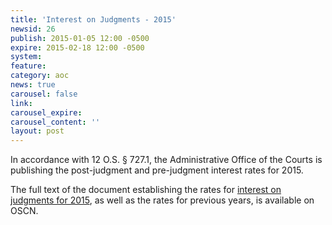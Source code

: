 ```yaml
---
title: 'Interest on Judgments - 2015'
newsid: 26
publish: 2015-01-05 12:00 -0500
expire: 2015-02-18 12:00 -0500
system: 
feature: 
category: aoc
news: true
carousel: false
link: 
carousel_expire: 
carousel_content: ''
layout: post
---
```

<p>In accordance with 12 O.S. § 727.1, the Administrative Office of the Courts is publishing the post-judgment and pre-judgment interest rates for 2015.</p><p>The full text of the document establishing the rates for <a href="http://www.oscn.net/applications/oscn/DeliverDocument.asp?CiteID=474925">interest on judgments for 2015</a>, as well as the rates for previous years, is available on OSCN.</p>